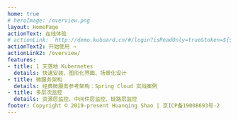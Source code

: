 ```yaml
---
home: true
# heroImage: /overview.png
layout: HomePage
actionText: 在线体验
# actionLink: `http://demo.kuboard.cn/#/login?isReadOnly=true&token=${$site.themeConfig.kuboardToken}`
actionText2: 开始使用 →
actionLink2: /overview/
features:
- title: 1 天落地 Kubernetes
  details: 快速安装、图形化界面、场景化设计
- title: 微服务架构
  details: 经典微服务参考架构：Spring Cloud 实战案例
- title: 多层次监控
  details: 资源层监控、中间件层监控、链路层监控
footer: Copyright © 2019-present Huanqing Shao | 京ICP备19008693号-2
---
```


